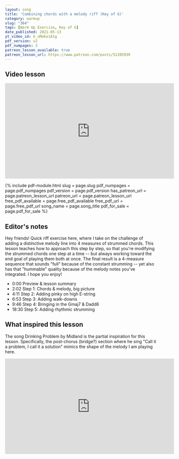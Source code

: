 ```yaml
---
layout: song
title: 'Combining chords with a melody riff (Key of G)'
category: warmup
slug: "364"
tags: [Warm Up Exercise, Key of G]
date_published: 2021-05-13
yt_video_id: b_oMeko1A1g
pdf_version: v2
pdf_numpages: 3
patreon_lesson_available: true
patreon_lesson_url: https://www.patreon.com/posts/51205939
---
```



<!-- pdf_for_sale: https://gum.co/jLmfB -->



## Video lesson

<iframe width="560" height="315" src="https://www.youtube.com/embed/b_oMeko1A1g" frameborder="0" allow="accelerometer; autoplay; encrypted-media; gyroscope; picture-in-picture" allowfullscreen></iframe>

{% include pdf-module.html slug = page.slug pdf_numpages = page.pdf_numpages pdf_version = page.pdf_version has_patreon_url = page.patreon_lesson_url patreon_url = page.patreon_lesson_url free_pdf_available = page.free_pdf_available free_pdf_url = page.free_pdf_url song_name = page.song_title pdf_for_sale = page.pdf_for_sale %}

## Editor's notes

Hey friends! Quick riff exercise here, where I take on the challenge of adding a distinctive melody line into 4 measures of strummed chords. This lesson teaches how to approach this step by step, so that you're modifying the strummed chords one step at a time -- but always working toward the end goal of playing them both at once. The final result is a 4-measure sequence that sounds "full" because of the constant strumming -- yet also has that "hummable" quality because of the melody notes you've integrated. I hope you enjoy!

- 0:00 Preview & lesson summary
- 2:02 Step 1: Chords & melody, big picture
- 4:11 Step 2: Adding pinky on high E-string
- 6:53 Step 3: Adding walk-downs
- 9:46 Step 4: Bringing in the Gmaj7 & Dadd6
- 18:30 Step 5: Adding rhythmic strumming

## What inspired this lesson

The song Drinking Problem by Midland is the partial inspiration for this lesson. Specifically, the post-chorus (bridge?) section where he sing "Call it a problem, I call it a solution" mimics the shape of the melody I am playing here.

<iframe width="560" height="315" src="https://www.youtube.com/embed/J1Ys-D-TV6k" frameborder="0" allow="accelerometer; autoplay; encrypted-media; gyroscope; picture-in-picture" allowfullscreen></iframe>

